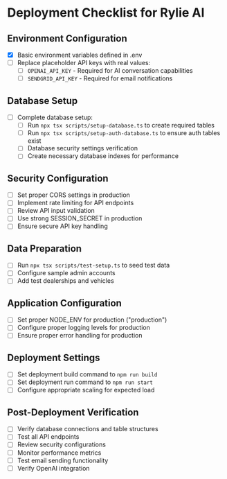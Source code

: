 # Deployment Checklist for Rylie AI

## Environment Configuration
- [x] Basic environment variables defined in .env
- [ ] Replace placeholder API keys with real values:
  - [ ] `OPENAI_API_KEY` - Required for AI conversation capabilities
  - [ ] `SENDGRID_API_KEY` - Required for email notifications

## Database Setup
- [ ] Complete database setup:
  - [ ] Run `npx tsx scripts/setup-database.ts` to create required tables
  - [ ] Run `npx tsx scripts/setup-auth-database.ts` to ensure auth tables exist
  - [ ] Database security settings verification
  - [ ] Create necessary database indexes for performance

## Security Configuration
- [ ] Set proper CORS settings in production
- [ ] Implement rate limiting for API endpoints
- [ ] Review API input validation
- [ ] Use strong SESSION_SECRET in production
- [ ] Ensure secure API key handling

## Data Preparation
- [ ] Run `npx tsx scripts/test-setup.ts` to seed test data
- [ ] Configure sample admin accounts
- [ ] Add test dealerships and vehicles

## Application Configuration
- [ ] Set proper NODE_ENV for production ("production")
- [ ] Configure proper logging levels for production
- [ ] Ensure proper error handling for production

## Deployment Settings
- [ ] Set deployment build command to `npm run build`
- [ ] Set deployment run command to `npm run start`
- [ ] Configure appropriate scaling for expected load

## Post-Deployment Verification
- [ ] Verify database connections and table structures
- [ ] Test all API endpoints
- [ ] Review security configurations
- [ ] Monitor performance metrics
- [ ] Test email sending functionality
- [ ] Verify OpenAI integration